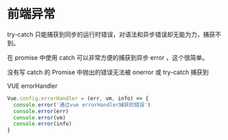 # 前端异常

try-catch 只能捕获到同步的运行时错误，对语法和异步错误却无能为力，捕获不到。

在 promise 中使用 catch 可以非常方便的捕获到异步 error ，这个很简单。

没有写 catch 的 Promise 中抛出的错误无法被 onerror 或 try-catch 捕获到

VUE errorHandler

```js
Vue.config.errorHandler = (err, vm, info) => {
  console.error('通过vue errorHandler捕获的错误')
  console.error(err)
  console.error(vm)
  console.error(info)
}
```
